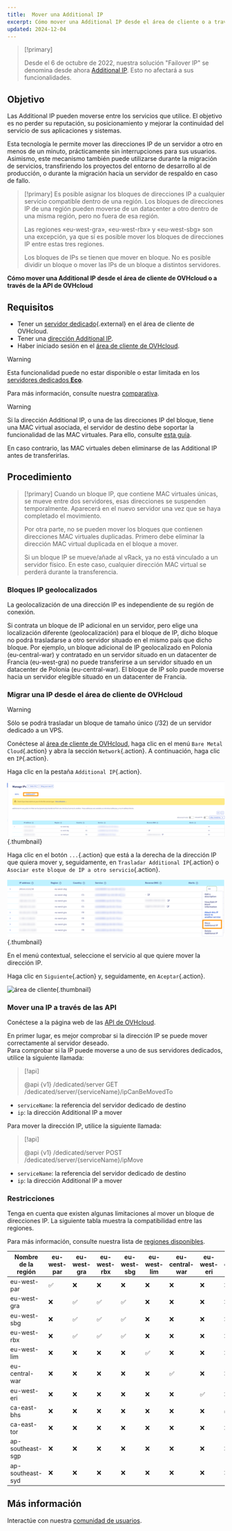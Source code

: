 ```yaml
---
title:  Mover una Additional IP
excerpt: Cómo mover una Additional IP desde el área de cliente o a través de la API de OVHcloud
updated: 2024-12-04
---
```


> [!primary]
>
> Desde el 6 de octubre de 2022, nuestra solución "Failover IP" se denomina desde ahora [Additional IP](/links/network/additional-ip). Esto no afectará a sus funcionalidades.
>

## Objetivo

Las Additional IP pueden moverse entre los servicios que utilice. El objetivo es no perder su reputación, su posicionamiento y mejorar la continuidad del servicio de sus aplicaciones y sistemas.

Esta tecnología le permite mover las direcciones IP de un servidor a otro en menos de un minuto, prácticamente sin interrupciones para sus usuarios. Asimismo, este mecanismo también puede utilizarse durante la migración de servicios, transfiriendo los proyectos del entorno de desarrollo al de producción, o durante la migración hacia un servidor de respaldo en caso de fallo.

> [!primary]
> Es posible asignar los bloques de direcciones IP a cualquier servicio compatible dentro de una región.
Los bloques de direcciones IP de una región pueden moverse de un datacenter a otro dentro de una misma región, pero no fuera de esa región.
>
> Las regiones «eu-west-gra», «eu-west-rbx» y «eu-west-sbg» son una excepción, ya que sí es posible mover los bloques de direcciones IP entre estas tres regiones.
>
> Los bloques de IPs se tienen que mover en bloque. No es posible dividir un bloque o mover las IPs de un bloque a distintos servidores.

**Cómo mover una Additional IP desde el área de cliente de OVHcloud o a través de la API de OVHcloud**

## Requisitos

- Tener un [servidor dedicado](/links/bare-metal/bare-metal){.external} en el área de cliente de OVHcloud.
- Tener una [dirección Additional IP](/links/network/additional-ip).
- Haber iniciado sesión en el [área de cliente de OVHcloud](/links/manager).

> [!warning]
> Esta funcionalidad puede no estar disponible o estar limitada en los [servidores dedicados **Eco**](https://eco.ovhcloud.com/es/about/).
>
> Para más información, consulte nuestra [comparativa](https://eco.ovhcloud.com/es/compare/).

> [!warning]
> Si la dirección Additional IP, o una de las direcciones IP del bloque, tiene una MAC virtual asociada, el servidor de destino debe soportar la funcionalidad de las MAC virtuales.
> Para ello, consulte [esta guía](/pages/bare_metal_cloud/dedicated_servers/network_support_virtual_mac).
>
> En caso contrario, las MAC virtuales deben eliminarse de las Additional IP antes de transferirlas.

## Procedimiento

> [!primary]
> Cuando un bloque IP, que contiene MAC virtuales únicas, se mueve entre dos servidores, esas direcciones se suspenden temporalmente. Aparecerá en el nuevo servidor una vez que se haya completado el movimiento.
>
> Por otra parte, no se pueden mover los bloques que contienen direcciones MAC virtuales duplicadas. Primero debe eliminar la dirección MAC virtual duplicada en el bloque a mover.
>
> Si un bloque IP se mueve/añade al vRack, ya no está vinculado a un servidor físico. En este caso, cualquier dirección MAC virtual se perderá durante la transferencia.
>

### Bloques IP geolocalizados

La geolocalización de una dirección IP es independiente de su región de conexión.

Si contrata un bloque de IP adicional en un servidor, pero elige una localización diferente (geolocalización) para el bloque de IP, dicho bloque no podrá trasladarse a otro servidor situado en el mismo país que dicho bloque. Por ejemplo, un bloque adicional de IP geolocalizado en Polonia (eu-central-war) y contratado en un servidor situado en un datacenter de Francia (eu-west-gra) no puede transferirse a un servidor situado en un datacenter de Polonia (eu-central-war). El bloque de IP solo puede moverse hacia un servidor elegible situado en un datacenter de Francia.

### Migrar una IP desde el área de cliente de OVHcloud

> [!warning]
> Sólo se podrá trasladar un bloque de tamaño único (/32) de un servidor dedicado a un VPS.
>

Conéctese al [área de cliente de OVHcloud](/links/manager), haga clic en el menú `Bare Metal Cloud`{.action} y abra la sección `Network`{.action}. A continuación, haga clic en `IP`{.action}.

Haga clic en la pestaña `Additional IP`{.action}.

![manage IPs](images/manageIPs2024.png){.thumbnail}

Haga clic en el botón `...`{.action} que está a la derecha de la dirección IP que quiera mover y, seguidamente, en `Trasladar Additional IP`{.action} o `Asociar este bloque de IP a otro servicio`{.action}.

![área de cliente](images/move_ip.png){.thumbnail}

En el menú contextual, seleccione el servicio al que quiere mover la dirección IP.

Haga clic en `Siguiente`{.action} y, seguidamente, en `Aceptar`{.action}.

![área de cliente](images/moveadditionalIP2.png){.thumbnail}

### Mover una IP a través de las API

Conéctese a la página web de las [API de OVHcloud](https://ca.api.ovh.com/).

En primer lugar, es mejor comprobar si la dirección IP se puede mover correctamente al servidor deseado.
<br>Para comprobar si la IP puede moverse a uno de sus servidores dedicados, utilice la siguiente llamada:

> [!api]
>
> @api {v1} /dedicated/server GET /dedicated/server/{serviceName}/ipCanBeMovedTo
>

- `serviceName`: la referencia del servidor dedicado de destino
- `ip`: la dirección Additional IP a mover

Para mover la dirección IP, utilice la siguiente llamada:

> [!api]
>
> @api {v1} /dedicated/server POST /dedicated/server/{serviceName}/ipMove
>

- `serviceName`: la referencia del servidor dedicado de destino
- `ip`: la dirección Additional IP a mover

### Restricciones <a name="limitations"></a>

Tenga en cuenta que existen algunas limitaciones al mover un bloque de direcciones IP. La siguiente tabla muestra la compatibilidad entre las regiones.

Para más información, consulte nuestra lista de [regiones disponibles](/links/network/additional-ip).

| Nombre de la región  | eu-west-par | eu-west-gra | eu-west-rbx | eu-west-sbg | eu-west-lim | eu-central-war | eu-west-eri | ca-east-bhs | ca-east-tor | ap-southeast-sgp | ap-southeast-syd |
|----------------|-------------|-------------|-------------|-------------|-------------|----------------|-------------|-------------|-------------|-------------|-------------|
| eu-west-par    |      ✅        |      ❌       |     ❌        |     ❌        |      ❌       |      ❌          |       ❌       |       ❌      |     ❌      | ❌      |     ❌      |
| eu-west-gra    |       ❌      |       ✅       |      ✅       |      ✅      |       ❌       |       ❌         |       ❌        |     ❌        |    ❌        | ❌      |     ❌      |
| eu-west-sbg    |       ❌        |      ✅       |      ✅       |      ✅       |      ❌       |      ❌           |      ❌       |      ❌        |    ❌        | ❌      |     ❌      |
| eu-west-rbx |       ❌        |      ✅       |      ✅       |      ✅       |      ❌       |      ❌           |      ❌       |      ❌        |    ❌        | ❌      |     ❌      |
| eu-west-lim    |        ❌       |      ❌       |      ❌       |     ❌        |     ✅       |      ❌         |      ❌        |     ❌        |     ❌       | ❌      |     ❌      |
| eu-central-war |      ❌       |      ❌       |     ❌       |      ❌       |      ❌        |       ✅         |       ❌       |       ❌       |       ❌        | ❌      |     ❌      |
| eu-west-eri    |         ❌      |       ❌      |        ❌     |       ❌     |      ❌       |       ❌         |     ✅        |      ❌         |      ❌       | ❌      |     ❌      |
| ca-east-bhs    |     ❌        |      ❌       |    ❌         |        ❌    |        ❌       |      ❌          |       ❌      |     ✅        |      ❌       | ❌      |     ❌      |
| ca-east-tor    |    ❌         |      ❌       |     ❌        |        ❌       |      ❌       |       ❌         |      ❌       |      ❌       |       ✅     | ❌      |     ❌      |
| ap-southeast-sgp|    ❌         |      ❌       |     ❌        |        ❌       |      ❌       |       ❌         |      ❌       |      ❌       |       ❌       | ✅       |     ❌      |
| ap-southeast-syd|    ❌         |      ❌       |     ❌        |        ❌       |      ❌       |       ❌         |      ❌       |      ❌       |       ❌       | ❌      |     ✅       |

## Más información

Interactúe con nuestra [comunidad de usuarios](/links/community).